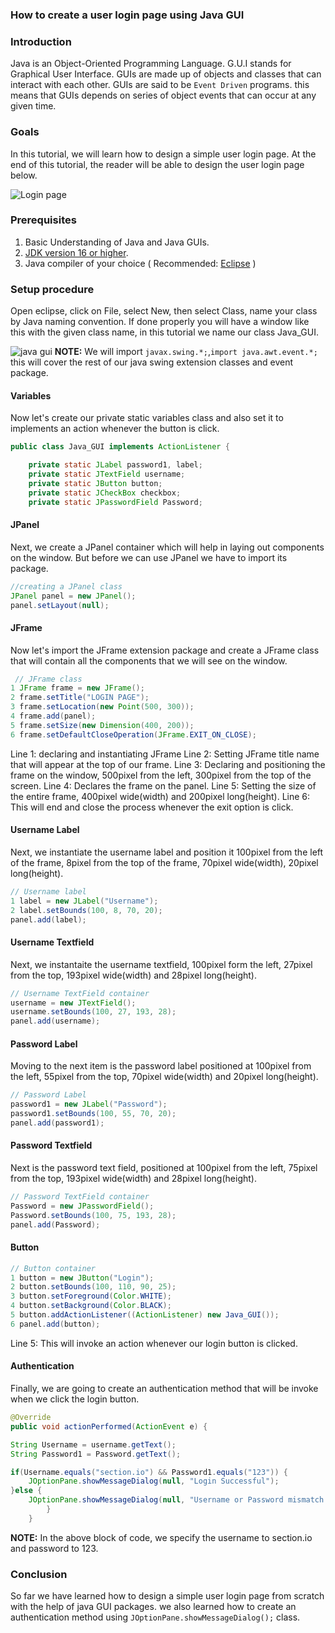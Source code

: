 ### How to create a user login page using Java GUI

### Introduction

Java is an Object-Oriented Programming Language. G.U.I stands for Graphical User Interface. GUIs are made up of objects and classes that can interact with each other. GUIs are said to be `Event Driven` programs. this means that GUIs depends on series of object events that can occur at any given time.

### Goals

In this tutorial, we will learn how to design a simple user login page. At the end of this tutorial, the reader will be able to design the user login page below.

![Login page](/how-to-create-a-user-login-page-using-java-gui/loginPage.png)

### Prerequisites

1. Basic Understanding of Java and Java GUIs.
2. [JDK version 16 or higher](www.oracle.org).
3. Java compiler of your choice ( Recommended: [Eclipse](www.eclipse.org) )

### Setup procedure

Open eclipse, click on File, select New, then select Class, name your class by Java naming convention.
If done properly you will have a window like this with the given class name, in this tutorial we name our class Java_GUI.

![java gui](/how-to-create-a-user-login-page-using-java-gui/structure.png)
**NOTE:** We will import `javax.swing.*;`,`import java.awt.event.*;` this will cover the rest of our java swing extension classes and event package.

#### Variables
Now let's create our private static variables class and also set it to implements an action whenever the button is click.

```java
public class Java_GUI implements ActionListener {

	private static JLabel password1, label;
	private static JTextField username;
	private static JButton button;
	private static JCheckBox checkbox;
	private static JPasswordField Password;
```
#### JPanel
Next, we create a JPanel container which will help in laying out components on the window. But before we can use JPanel we have to import its package.

```java
//creating a JPanel class
JPanel panel = new JPanel();
panel.setLayout(null);
```

#### JFrame

Now let's import the JFrame extension package and create a JFrame class that will contain all the components that we will see on the window.

```java
 // JFrame class
1 JFrame frame = new JFrame();
2 frame.setTitle("LOGIN PAGE");
3 frame.setLocation(new Point(500, 300));
4 frame.add(panel);
5 frame.setSize(new Dimension(400, 200));
6 frame.setDefaultCloseOperation(JFrame.EXIT_ON_CLOSE);
```
Line 1: declaring and instantiating JFrame
Line 2: Setting JFrame title name that will appear at the top of our frame.
Line 3: Declaring and positioning the frame on the window, 500pixel from the left, 300pixel from the top of the screen.
Line 4: Declares the frame on the panel.
Line 5: Setting the size of the entire frame, 400pixel wide(width) and 200pixel long(height).
Line 6: This will end and close the process whenever the exit option is click.

#### Username Label
Next, we instantiate the username label and position it 100pixel from the left of the frame, 8pixel from the top of the frame, 70pixel wide(width), 20pixel long(height).

```java
// Username label
1 label = new JLabel("Username");
2 label.setBounds(100, 8, 70, 20);
panel.add(label);
```
#### Username Textfield
Next, we instantaite the username textfield, 100pixel form the left, 27pixel from the top, 193pixel wide(width) and 28pixel long(height).

```java
// Username TextField container
username = new JTextField();
username.setBounds(100, 27, 193, 28);
panel.add(username);
```
#### Password Label
Moving to the next item is the password label positioned at 100pixel from the left, 55pixel from the top, 70pixel wide(width) and 20pixel long(height).
```java
// Password Label
password1 = new JLabel("Password");
password1.setBounds(100, 55, 70, 20);
panel.add(password1);
```
#### Password Textfield
Next is the password text field, positioned at 100pixel from the left, 75pixel from the top, 193pixel wide(width) and 28pixel long(height).

```java
// Password TextField container
Password = new JPasswordField();
Password.setBounds(100, 75, 193, 28);
panel.add(Password);
```
#### Button

```java
// Button container
1 button = new JButton("Login");
2 button.setBounds(100, 110, 90, 25);
3 button.setForeground(Color.WHITE);
4 button.setBackground(Color.BLACK);
5 button.addActionListener((ActionListener) new Java_GUI());
6 panel.add(button);
```
Line 5: This will invoke an action whenever our login button is clicked.

#### Authentication
Finally, we are going to create an authentication method that will be invoke when we click the login button.

```java
@Override
public void actionPerformed(ActionEvent e) {

String Username = username.getText();
String Password1 = Password.getText();

if(Username.equals("section.io") && Password1.equals("123")) {
	JOptionPane.showMessageDialog(null, "Login Successful");
}else {
	JOptionPane.showMessageDialog(null, "Username or Password mismatch ");
		}
	}
```
**NOTE:** In the above block of code, we specify the username to section.io and password to 123.
### Conclusion

So far we have learned how to design a simple user login page from scratch with the help of java GUI packages. we also learned how to create an authentication method using `JOptionPane.showMessageDialog();` class.